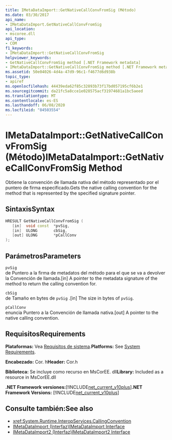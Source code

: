 ```yaml
---
title: IMetaDataImport::GetNativeCallConvFromSig (Método)
ms.date: 03/30/2017
api_name:
- IMetaDataImport.GetNativeCallConvFromSig
api_location:
- mscoree.dll
api_type:
- COM
f1_keywords:
- IMetaDataImport::GetNativeCallConvFromSig
helpviewer_keywords:
- GetNativeCallConvFromSig method [.NET Framework metadata]
- IMetaDataImport::GetNativeCallConvFromSig method [.NET Framework metadata]
ms.assetid: 50e04026-4d4a-47d9-96c1-f4677d6d938b
topic_type:
- apiref
ms.openlocfilehash: 44439eda62f85c32893b73f17bd057195cf6b2e1
ms.sourcegitcommit: da21fc5a8cce1e028575acf31974681a1bc5aeed
ms.translationtype: MT
ms.contentlocale: es-ES
ms.lasthandoff: 06/08/2020
ms.locfileid: "84503554"
---
```

# <a name="imetadataimportgetnativecallconvfromsig-method"></a><span data-ttu-id="2337c-102">IMetaDataImport::GetNativeCallConvFromSig (Método)</span><span class="sxs-lookup"><span data-stu-id="2337c-102">IMetaDataImport::GetNativeCallConvFromSig Method</span></span>
<span data-ttu-id="2337c-103">Obtiene la convención de llamada nativa del método representado por el puntero de firma especificado.</span><span class="sxs-lookup"><span data-stu-id="2337c-103">Gets the native calling convention for the method that is represented by the specified signature pointer.</span></span>  
  
## <a name="syntax"></a><span data-ttu-id="2337c-104">Sintaxis</span><span class="sxs-lookup"><span data-stu-id="2337c-104">Syntax</span></span>  
  
```cpp  
HRESULT GetNativeCallConvFromSig (  
   [in]  void const  *pvSig,  
   [in]  ULONG       cbSig,  
   [out] ULONG       *pCallConv  
);  
```  
  
## <a name="parameters"></a><span data-ttu-id="2337c-105">Parámetros</span><span class="sxs-lookup"><span data-stu-id="2337c-105">Parameters</span></span>  
 `pvSig`  
 <span data-ttu-id="2337c-106">de Puntero a la firma de metadatos del método para el que se va a devolver la Convención de llamada.</span><span class="sxs-lookup"><span data-stu-id="2337c-106">[in] A pointer to the metadata signature of the method to return the calling convention for.</span></span>  
  
 `cbSig`  
 <span data-ttu-id="2337c-107">de Tamaño en bytes de `pvSig` .</span><span class="sxs-lookup"><span data-stu-id="2337c-107">[in] The size in bytes of `pvSig`.</span></span>  
  
 `pCallConv`  
 <span data-ttu-id="2337c-108">enuncia Puntero a la Convención de llamada nativa.</span><span class="sxs-lookup"><span data-stu-id="2337c-108">[out] A pointer to the native calling convention.</span></span>  
  
## <a name="requirements"></a><span data-ttu-id="2337c-109">Requisitos</span><span class="sxs-lookup"><span data-stu-id="2337c-109">Requirements</span></span>  
 <span data-ttu-id="2337c-110">**Plataformas:** Vea [Requisitos de sistema](../../get-started/system-requirements.md).</span><span class="sxs-lookup"><span data-stu-id="2337c-110">**Platforms:** See [System Requirements](../../get-started/system-requirements.md).</span></span>  
  
 <span data-ttu-id="2337c-111">**Encabezado:** Cor. h</span><span class="sxs-lookup"><span data-stu-id="2337c-111">**Header:** Cor.h</span></span>  
  
 <span data-ttu-id="2337c-112">**Biblioteca:** Se incluye como recurso en MsCorEE. dll</span><span class="sxs-lookup"><span data-stu-id="2337c-112">**Library:** Included as a resource in MsCorEE.dll</span></span>  
  
 <span data-ttu-id="2337c-113">**.NET Framework versiones:**[!INCLUDE[net_current_v10plus](../../../../includes/net-current-v10plus-md.md)]</span><span class="sxs-lookup"><span data-stu-id="2337c-113">**.NET Framework Versions:** [!INCLUDE[net_current_v10plus](../../../../includes/net-current-v10plus-md.md)]</span></span>  
  
## <a name="see-also"></a><span data-ttu-id="2337c-114">Consulte también:</span><span class="sxs-lookup"><span data-stu-id="2337c-114">See also</span></span>

- <xref:System.Runtime.InteropServices.CallingConvention>
- [<span data-ttu-id="2337c-115">IMetaDataImport (Interfaz)</span><span class="sxs-lookup"><span data-stu-id="2337c-115">IMetaDataImport Interface</span></span>](imetadataimport-interface.md)
- [<span data-ttu-id="2337c-116">IMetaDataImport2 (Interfaz)</span><span class="sxs-lookup"><span data-stu-id="2337c-116">IMetaDataImport2 Interface</span></span>](imetadataimport2-interface.md)
